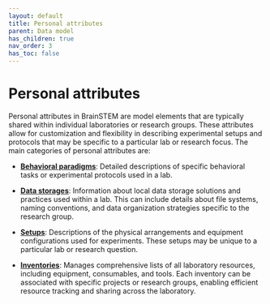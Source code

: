 ```yaml
---
layout: default
title: Personal attributes
parent: Data model
has_children: true
nav_order: 3
has_toc: false
---
```


# Personal attributes

Personal attributes in BrainSTEM are model elements that are typically shared within individual laboratories or research groups. These attributes allow for customization and flexibility in describing experimental setups and protocols that may be specific to a particular lab or research focus. The main categories of personal attributes are:

- [**Behavioral paradigms**]({{site.baseurl}}/datamodel/personal_attributes/behavioralparadigm): Detailed descriptions of specific behavioral tasks or experimental protocols used in a lab.

- [**Data storages**]({{site.baseurl}}/datamodel/personal_attributes/datastorage): Information about local data storage solutions and practices used within a lab. This can include details about file systems, naming conventions, and data organization strategies specific to the research group.

- [**Setups**]({{site.baseurl}}/datamodel/personal_attributes/setup): Descriptions of the physical arrangements and equipment configurations used for experiments. These setups may be unique to a particular lab or research question.

- [**Inventories**]({{site.baseurl}}/datamodel/personal_attributes/inventory): Manages comprehensive lists of all laboratory resources, including equipment, consumables, and tools. Each inventory can be associated with specific projects or research groups, enabling efficient resource tracking and sharing across the laboratory.